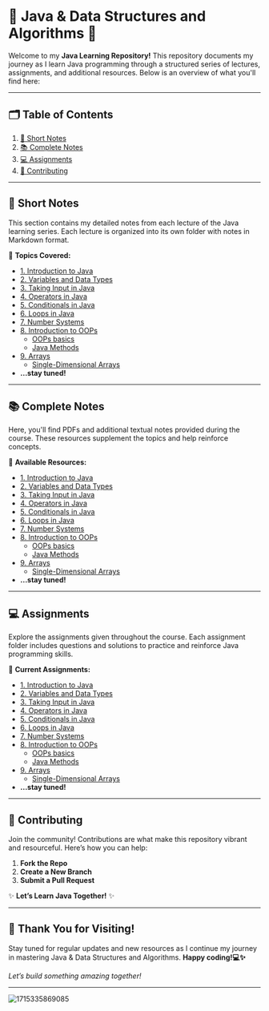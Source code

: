 # 🌟 Java & Data Structures and Algorithms 🚀

Welcome to my **Java Learning Repository!** This repository documents my journey as I learn Java programming through a structured series of lectures, assignments, and additional resources. Below is an overview of what you'll find here:

---

## 🗂️ **Table of Contents**

1. [📝 Short Notes](#-Short-Notes)
2. [📚 Complete Notes](#-Complete-Notes)
3. [💻 Assignments](#-Assignments)
4. [🤝 Contributing](#-contributing)

---

## 📝 **Short Notes**

This section contains my detailed notes from each lecture of the Java learning series. Each lecture is organized into its own folder with notes in Markdown format.

📂 **Topics Covered:**
- [1. Introduction to Java](https://github.com/srivastavaechchhit/Java-and-DSA/blob/main/1.%20Introduction%20to%20Java/Notes.md)
- [2. Variables and Data Types](https://github.com/srivastavaechchhit/Java-and-DSA/blob/main/2.%20Variables%20and%20Data%20Types/Notes.md)
- [3. Taking Input in Java](https://github.com/srivastavaechchhit/Java-and-DSA/blob/main/3.%20Taking%20Input%20in%20Java/Notes.md)
- [4. Operators in Java](https://github.com/srivastavaechchhit/Java-and-DSA/blob/main/4.%20Operators%20in%20Java/Notes.md)
- [5. Conditionals in Java](https://github.com/srivastavaechchhit/Java-and-DSA/blob/main/5.%20Conditionals%20in%20Java/Notes.md)
- [6. Loops in Java](https://github.com/srivastavaechchhit/Java-and-DSA/blob/main/6.%20Loops%20in%20Java/Notes.md)
- [7. Number Systems](https://github.com/srivastavaechchhit/Java-and-DSA/blob/main/7.%20Number%20Systems/Notes.md)
- [8. Introduction to OOPs](https://github.com/srivastavaechchhit/Java-and-DSA/tree/main/8.%20Introduction%20to%20OOPs)
  - [OOPs basics](https://github.com/srivastavaechchhit/Java-and-DSA/blob/main/8.%20Introduction%20to%20OOPs/OOPs%20basics/Notes.md)
  - [Java Methods](https://github.com/srivastavaechchhit/Java-and-DSA/blob/main/8.%20Introduction%20to%20OOPs/Java%20Methods/Notes.md)
- [9. Arrays](https://github.com/srivastavaechchhit/Java-and-DSA/tree/main/9.%20Arrays)
  - [Single-Dimensional Arrays](https://github.com/srivastavaechchhit/Java-and-DSA/blob/main/9.%20Arrays/1.%20Single-dimensional%20Arrays/Notes.md)
- **...stay tuned!**

---

## 📚 **Complete Notes**

Here, you'll find PDFs and additional textual notes provided during the course. These resources supplement the topics and help reinforce concepts.

📂 **Available Resources:**
- [1. Introduction to Java](https://github.com/user-attachments/files/16499977/Introduction.to.Programming.pdf)
- [2. Variables and Data Types](https://github.com/user-attachments/files/16500006/Java.Variables.and.Data.types.pdf)
- [3. Taking Input in Java](https://github.com/user-attachments/files/16500027/Input.pdf)
- [4. Operators in Java](https://github.com/user-attachments/files/16512908/Java.Operators.pdf)
- [5. Conditionals in Java](https://github.com/user-attachments/files/16569321/Conditionals.pdf)
- [6. Loops in Java](https://github.com/user-attachments/files/16569342/Loops.pdf)
- [7. Number Systems](https://github.com/srivastavaechchhit/Java-and-DSA/blob/main/7.%20Number%20Systems/Notes.md)
- [8. Introduction to OOPs](https://github.com/srivastavaechchhit/Java-and-DSA/tree/main/8.%20Introduction%20to%20OOPs)
  - [OOPs basics](https://github.com/user-attachments/files/16579568/Introduction.to.OOPs.pdf)
  - [Java Methods](https://github.com/user-attachments/files/16579566/Java.Methods.pdf)
- [9. Arrays](https://github.com/srivastavaechchhit/Java-and-DSA/tree/main/9.%20Arrays)
  - [Single-Dimensional Arrays](https://github.com/user-attachments/files/16612179/Arrays.pdf)
- **...stay tuned!**

---

## 💻 **Assignments**

Explore the assignments given throughout the course. Each assignment folder includes questions and solutions to practice and reinforce Java programming skills.

📂 **Current Assignments:**
- [1. Introduction to Java](https://github.com/user-attachments/files/16500193/Assignment.Questions.-.Introduction.to.Java.pdf)
- [2. Variables and Data Types](https://github.com/user-attachments/files/16500097/Assignment.Questions.-.Java.Variables.and.Data.Types.pdf)
- [3. Taking Input in Java](https://github.com/user-attachments/files/16500101/Assignment.Questions.-.Input.pdf)
- [4. Operators in Java](https://github.com/user-attachments/files/16512916/Assignment.Questions.-.Java.Operators.pdf)
- [5. Conditionals in Java](https://github.com/user-attachments/files/16569323/Assignment.Questions.-.Conditionals.pdf)
- [6. Loops in Java](https://github.com/user-attachments/files/16569350/Assignment.Questions.-.Loops.pdf)
- [7. Number Systems](https://github.com/srivastavaechchhit/Java-and-DSA/tree/main/7.%20Number%20Systems/Codes)
- [8. Introduction to OOPs](https://github.com/srivastavaechchhit/Java-and-DSA/tree/main/8.%20Introduction%20to%20OOPs)
     - [OOPs basics](https://github.com/user-attachments/files/16579580/Assignment.Questions.-.Introduction.to.OOPs.pdf)
     - [Java Methods](https://github.com/user-attachments/files/16579587/Assignment.Questions.-.Java.Methods.pdf)
- [9. Arrays](https://github.com/srivastavaechchhit/Java-and-DSA/tree/main/9.%20Arrays)
  - [Single-Dimensional Arrays](https://github.com/user-attachments/files/16612232/Assignment.Questions.-.Arrays.pdf)
- **...stay tuned!**

---

## 🤝 **Contributing**

Join the community! Contributions are what make this repository vibrant and resourceful. Here’s how you can help:

1. **Fork the Repo**
2. **Create a New Branch**
3. **Submit a Pull Request**

✨ **Let’s Learn Java Together!** ✨

---

## 🥳 **Thank You for Visiting!**

Stay tuned for regular updates and new resources as I continue my journey in mastering Java & Data Structures and Algorithms. **Happy coding!💻✨**

*Let’s build something amazing together!*

---

![1715335869085](https://github.com/user-attachments/assets/bb676f41-7648-4aa5-b41d-c7c7a8ffd57a)
